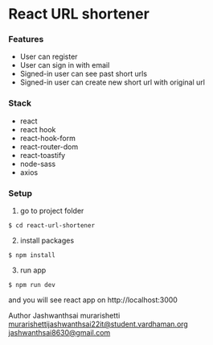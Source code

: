 # React URL shortener

### Features
* User can register
* User can sign in with email
* Signed-in user can see past short urls 
* Signed-in user can create new short url with original url

### Stack
* react
* react hook
* react-hook-form
* react-router-dom
* react-toastify
* node-sass
* axios

### Setup

1. go to project folder
```
$ cd react-url-shortener
```
2. install packages
```
$ npm install
```
3. run app
```
$ npm run dev
```

and you will see react app on http://localhost:3000


Author
Jashwanthsai murarishetti
murarishettijashwanthsai22it@student.vardhaman.org
jashwanthsai8630@gmail.com




